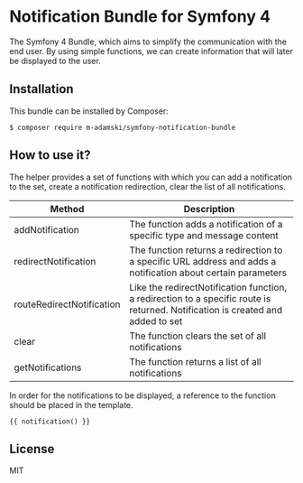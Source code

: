 # Notification Bundle for Symfony 4

The Symfony 4 Bundle, which aims to simplify the communication with the end user.
By using simple functions, we can create information that will later be displayed to the user.

## Installation

This bundle can be installed by Composer:

```
$ composer require m-adamski/symfony-notification-bundle
```

## How to use it?

The helper provides a set of functions with which you can add a notification to the set, create a notification redirection, clear the list of all notifications.

| Method                    | Description                                                                                                                     |
| ------------------------- | ------------------------------------------------------------------------------------------------------------------------------- |
| addNotification           | The function adds a notification of a specific type and message content                                                         |
| redirectNotification      | The function returns a redirection to a specific URL address and adds a notification about certain parameters                   |
| routeRedirectNotification | Like the redirectNotification function, a redirection to a specific route is returned. Notification is created and added to set |
| clear                     | The function clears the set of all notifications                                                                                |
| getNotifications          | The function returns a list of all notifications                                                                                |

In order for the notifications to be displayed, a reference to the function should be placed in the template.

```(html)
{{ notification() }}
```

## License

MIT
